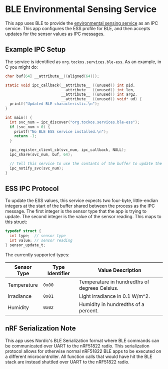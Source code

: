 BLE Environmental Sensing Service
=================================

This app uses BLE to provide the
[environmental sensing service](https://www.bluetooth.com/specifications/assigned-numbers/environmental-sensing-service-characteristics)
as an IPC service. This app configures the ESS profile for BLE, and then accepts
updates for the sensor values as IPC messages.

Example IPC Setup
-----------------

The service is identified as `org.tockos.services.ble-ess`. As an example, in C
you might do:

```c
char buf[64] __attribute__((aligned(64)));

static void ipc_callback(__attribute__ ((unused)) int pid,
                         __attribute__ ((unused)) int len,
                         __attribute__ ((unused)) int arg2,
                         __attribute__ ((unused)) void* ud) {
  printf("Updated BLE characteristic.\n");
}

int main() {
  int svc_num = ipc_discover("org.tockos.services.ble-ess");
  if (svc_num < 0) {
    printf("No BLE ESS service installed.\n");
    return -1;
  }

  ipc_register_client_cb(svc_num, ipc_callback, NULL);
  ipc_share(svc_num, buf, 64);

  // Tell this service to use the contants of the buffer to update the ESS state.
  ipc_notify_svc(svc_num);
}
```

ESS IPC Protocol
----------------

To update the ESS values, this service expects two four-byte, little-endian
integers at the start of the buffer shared between the process as the IPC
message. The first integer is the sensor type that the app is trying to update.
The second integer is the value of the sensor reading. This maps to this struct:

```c
typedef struct {
  int type;  // sensor type
  int value; // sensor reading
} sensor_update_t;
```

The currently supported types:

| Sensor Type | Type Identifier | Value Description                             |
|-------------|-----------------|-----------------------------------------------|
| Temperature | `0x00`          | Temperature in hundredths of degrees Celsius. |
| Irradiance  | `0x01`          | Light irradiance in 0.1 W/m^2.                |
| Humidity    | `0x02`          | Humidity in hundredths of a percent.          |


nRF Serialization Note
----------------------

This app uses Nordic's BLE Serialization format where BLE commands can be
communicated over UART to the nRF51822 radio. This serialization protocol allows
for otherwise normal nRF51822 BLE apps to be executed on a different
microcontroller. All function calls that would have hit the BLE stack are
instead shuttled over UART to the nRF51822 radio.
